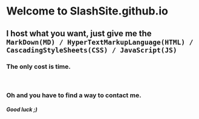 # Welcome to SlashSite.github.io
## I host what you want, just give me the `MarkDown(MD) / HyperTextMarkupLanguage(HTML) / CascadingStyleSheets(CSS) / JavaScript(JS)`
### The only cost is time.

<br/>

### Oh and you have to find a way to contact me.
##### Good luck ;)